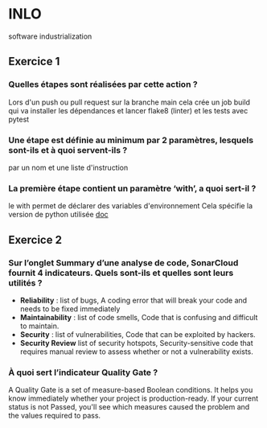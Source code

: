 # INLO

software industrialization

## Exercice 1

### Quelles étapes sont réalisées par cette action ?

Lors d'un push ou pull request sur la branche main cela crée un job build qui va installer les dépendances et lancer flake8 (linter) et les tests avec pytest

### Une étape est définie au minimum par 2 paramètres, lesquels sont-ils et à quoi servent-ils ?

par un nom et une liste d'instruction

### La première étape contient un paramètre ‘with’, a quoi sert-il ?

le with permet de déclarer des variables d'environnement
Cela spécifie la version de python utilisée
[doc](https://docs.github.com/en/actions/using-workflows/workflow-syntax-for-github-actions#jobsjob_idstepswith)

## Exercice 2

### Sur l’onglet Summary d’une analyse de code, SonarCloud fournit 4 indicateurs. Quels sont-ils et quelles sont leurs utilités ?

* **Reliability** : list of bugs, A coding error that will break your code and needs to be fixed immediately
* **Maintainability** : list of code smells, Code that is confusing and difficult to maintain.
* **Security** : list of vulnerabilities, Code that can be exploited by hackers.
* **Security Review** list of security hotspots, Security-sensitive code that requires manual review to assess whether or not a vulnerability exists. 

### À quoi sert l’indicateur Quality Gate ?

A Quality Gate is a set of measure-based Boolean conditions. It helps you know immediately whether your project is production-ready. If your current status is not Passed, you'll see which measures caused the problem and the values required to pass.
